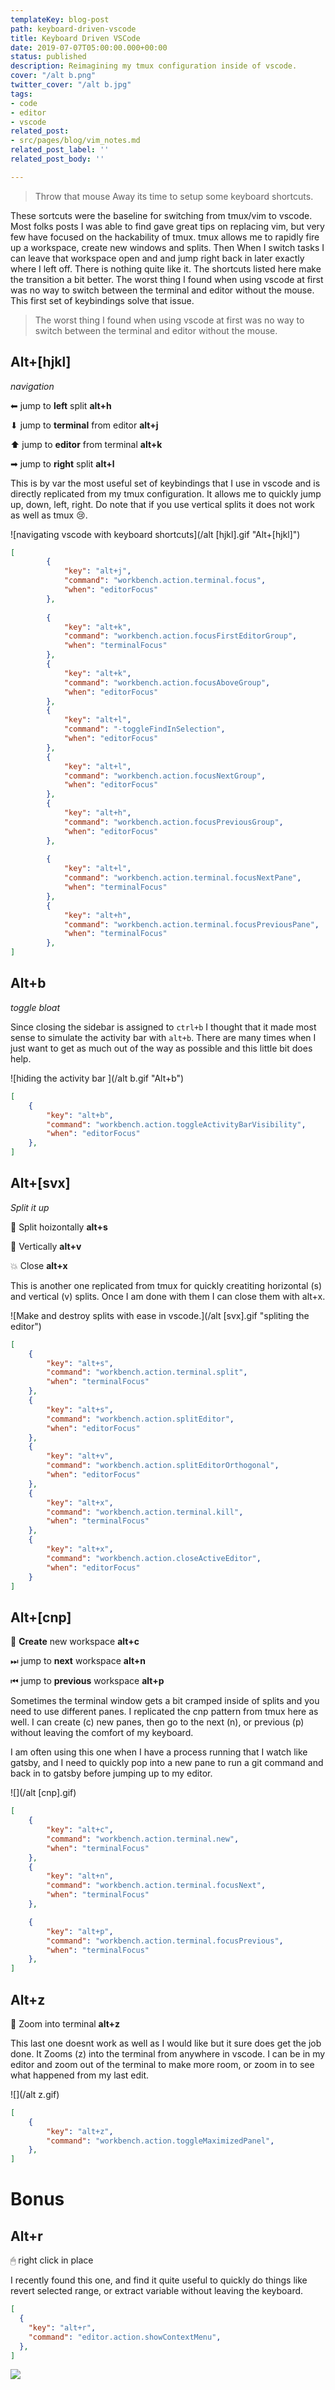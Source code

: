 ```yaml
---
templateKey: blog-post
path: keyboard-driven-vscode
title: Keyboard Driven VSCode
date: 2019-07-07T05:00:00.000+00:00
status: published
description: Reimagining my tmux configuration inside of vscode.
cover: "/alt b.png"
twitter_cover: "/alt b.jpg"
tags:
- code
- editor
- vscode
related_post:
- src/pages/blog/vim_notes.md
related_post_label: ''
related_post_body: ''

---
```

> Throw that mouse Away its time to setup some keyboard shortcuts.

These sortcuts were the baseline for switching from tmux/vim to vscode.  Most folks posts I was able to find gave great tips on replacing vim, but very few have focused on the hackability of tmux.  tmux allows me to rapidly fire up a workspace, create new windows and splits.  Then When I switch tasks I can leave that workspace open and and jump right back in later exactly where I left off.  There is nothing quite like it.  The shortcuts listed here make the transition a bit better. The worst thing I found when using vscode at first was no way to switch between the terminal and editor without the mouse.  This first set of keybindings solve that issue.

> The worst thing I found when using vscode at first was no way to switch between the terminal and editor without the mouse.

## Alt+\[hjkl\]

_navigation_

⬅ jump to **left** split **alt+h**

⬇ jump to **terminal** from editor **alt+j**

⬆ jump to **editor** from terminal **alt+k**

➡ jump to **right** split **alt+l**

This is by var the most useful set of keybindings that I use in vscode and is directly replicated from my tmux configuration.  It allows me to quickly jump up, down, left, right.  Do note that if you use vertical splits it does not work as well as tmux 😢.

![navigating vscode with keyboard shortcuts](/alt \[hjkl\].gif "Alt+[hjkl]")

``` json
[
        {
            "key": "alt+j",
            "command": "workbench.action.terminal.focus",
            "when": "editorFocus"
        },
    
        {
            "key": "alt+k",
            "command": "workbench.action.focusFirstEditorGroup",
            "when": "terminalFocus"
        },
        {
            "key": "alt+k",
            "command": "workbench.action.focusAboveGroup",
            "when": "editorFocus"
        },
        {
            "key": "alt+l",
            "command": "-toggleFindInSelection",
            "when": "editorFocus"
        },
        {
            "key": "alt+l",
            "command": "workbench.action.focusNextGroup",
            "when": "editorFocus"
        },
        {
            "key": "alt+h",
            "command": "workbench.action.focusPreviousGroup",
            "when": "editorFocus"
        },
    
        {
            "key": "alt+l",
            "command": "workbench.action.terminal.focusNextPane",
            "when": "terminalFocus"
        },
        {
            "key": "alt+h",
            "command": "workbench.action.terminal.focusPreviousPane",
            "when": "terminalFocus"
        },
]
```

## Alt+b

_toggle bloat_

Since closing the sidebar is assigned to `ctrl+b` I thought that it made most sense to simulate the activity bar with `alt+b`.  There are many times when I just want to get as much out of the way as possible and this little bit does help.

![hiding the activity bar ](/alt b.gif "Alt+b")

``` json
[
    {
        "key": "alt+b",
        "command": "workbench.action.toggleActivityBarVisibility",
        "when": "editorFocus"
    },
]
```

## Alt+\[svx\]

_Split it up_

🙌 Split hoizontally **alt+s**

🍌 Vertically **alt+v**

💥 Close **alt+x**

This is another one replicated from tmux for quickly creatiting horizontal (s) and vertical (v) splits.  Once I am done with them I can close them with alt+x.

![Make and destroy splits with ease in vscode.](/alt \[svx\].gif "spliting the editor")

``` json
[
    {
        "key": "alt+s",
        "command": "workbench.action.terminal.split",
        "when": "terminalFocus"
    },
    {
        "key": "alt+s",
        "command": "workbench.action.splitEditor",
        "when": "editorFocus"
    },
    {
        "key": "alt+v",
        "command": "workbench.action.splitEditorOrthogonal",
        "when": "editorFocus"
    },
    {
        "key": "alt+x",
        "command": "workbench.action.terminal.kill",
        "when": "terminalFocus"
    },
    {
        "key": "alt+x",
        "command": "workbench.action.closeActiveEditor",
        "when": "editorFocus"
    }
]
```
## Alt+\[cnp\]

🤲 **Create** new workspace **alt+c**

⏭ jump to **next** workspace **alt+n**

⏮ jump to **previous** workspace **alt+p**

Sometimes the terminal window gets a bit cramped inside of splits and you need to use different panes.  I replicated the cnp pattern from tmux here as well.  I can create (c) new panes, then go to the next (n), or previous (p) without leaving the comfort of my keyboard.

I am often using this one when I have a process running that I watch like gatsby, and I need to quickly pop into a new pane to run a git command and back in to gatsby before jumping up to my editor.

![](/alt \[cnp\].gif)

``` json
[
    {
        "key": "alt+c",
        "command": "workbench.action.terminal.new",
        "when": "terminalFocus"
    },
    {
        "key": "alt+n",
        "command": "workbench.action.terminal.focusNext",
        "when": "terminalFocus"
    },

    {
        "key": "alt+p",
        "command": "workbench.action.terminal.focusPrevious",
        "when": "terminalFocus"
    },
]
```

## Alt+z

🗻 Zoom into terminal **alt+z**

This last one doesnt work as well as I would like but it sure does get the job done.  It Zooms (z) into the terminal from anywhere in vscode.  I can be in my editor and zoom out of the terminal to make more room, or zoom in to see what happened from my last edit.

![](/alt z.gif)

``` json
[
    {
        "key": "alt+z",
        "command": "workbench.action.toggleMaximizedPanel",
    },
]
```

# Bonus

## Alt+r

🖱 right click in place

I recently found this one, and find it quite useful to quickly do things like revert selected range, or extract variable without leaving the keyboard.

``` json
[
  {
    "key": "alt+r",
    "command": "editor.action.showContextMenu",
  },
]
```
![](/static/EIIMiJHWwAAqihV.png)